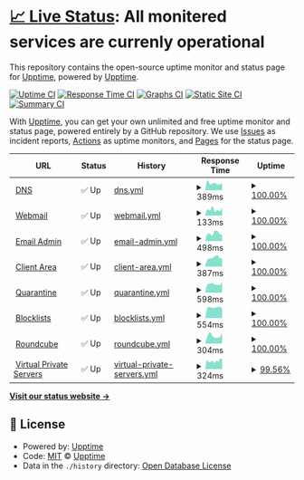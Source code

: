 # [📈 Live Status](https://status.thexyz.com): <!--live status--> **All monitered services are currenly operational**

This repository contains the open-source uptime monitor and status page for [Upptime](https://upptime.js.org), powered by [Upptime](https://github.com/upptime/upptime).

[![Uptime CI](https://github.com/ptoone/Thexyz-Network-Status/workflows/Uptime%20CI/badge.svg)](https://github.com/ptoone/Thexyz-Network-Status/actions?query=workflow%3A%22Uptime+CI%22)
[![Response Time CI](https://github.com/ptoone/Thexyz-Network-Status/workflows/Response%20Time%20CI/badge.svg)](https://github.com/ptoone/Thexyz-Network-Status/actions?query=workflow%3A%22Response+Time+CI%22)
[![Graphs CI](https://github.com/ptoone/Thexyz-Network-Status/workflows/Graphs%20CI/badge.svg)](https://github.com/ptoone/Thexyz-Network-Status/actions?query=workflow%3A%22Graphs+CI%22)
[![Static Site CI](https://github.com/ptoone/Thexyz-Network-Status/workflows/Static%20Site%20CI/badge.svg)](https://github.com/ptoone/Thexyz-Network-Status/actions?query=workflow%3A%22Static+Site+CI%22)
[![Summary CI](https://github.com/ptoone/Thexyz-Network-Status/workflows/Summary%20CI/badge.svg)](https://github.com/ptoone/Thexyz-Network-Status/actions?query=workflow%3A%22Summary+CI%22)

With [Upptime](https://upptime.js.org), you can get your own unlimited and free uptime monitor and status page, powered entirely by a GitHub repository. We use [Issues](https://github.com/upptime/upptime/issues) as incident reports, [Actions](https://github.com/ptoone/Thexyz-Network-Status/actions) as uptime monitors, and [Pages](https://status.thexyz.com) for the status page.

<!--start: status pages-->
<!-- This summary is generated by Upptime (https://github.com/upptime/upptime) -->
<!-- Do not edit this manually, your changes will be overwritten -->
<!-- prettier-ignore -->
| URL | Status | History | Response Time | Uptime |
| --- | ------ | ------- | ------------- | ------ |
| <img alt="" src="https://www.thexyz.com/favicon.ico" height="13"> [DNS](https://dns.thexyz.com) | ✅ Up | [dns.yml](https://github.com/ptoone/Thexyz-Network-Status/commits/HEAD/history/dns.yml) | <details><summary><img alt="Response time graph" src="./graphs/dns/response-time-week.png" height="20"> 389ms</summary><br><a href="https://status.thexyz.com/history/dns"><img alt="Response time 551" src="https://img.shields.io/endpoint?url=https%3A%2F%2Fraw.githubusercontent.com%2Fptoone%2FThexyz-Network-Status%2FHEAD%2Fapi%2Fdns%2Fresponse-time.json"></a><br><a href="https://status.thexyz.com/history/dns"><img alt="24-hour response time 404" src="https://img.shields.io/endpoint?url=https%3A%2F%2Fraw.githubusercontent.com%2Fptoone%2FThexyz-Network-Status%2FHEAD%2Fapi%2Fdns%2Fresponse-time-day.json"></a><br><a href="https://status.thexyz.com/history/dns"><img alt="7-day response time 389" src="https://img.shields.io/endpoint?url=https%3A%2F%2Fraw.githubusercontent.com%2Fptoone%2FThexyz-Network-Status%2FHEAD%2Fapi%2Fdns%2Fresponse-time-week.json"></a><br><a href="https://status.thexyz.com/history/dns"><img alt="30-day response time 522" src="https://img.shields.io/endpoint?url=https%3A%2F%2Fraw.githubusercontent.com%2Fptoone%2FThexyz-Network-Status%2FHEAD%2Fapi%2Fdns%2Fresponse-time-month.json"></a><br><a href="https://status.thexyz.com/history/dns"><img alt="1-year response time 508" src="https://img.shields.io/endpoint?url=https%3A%2F%2Fraw.githubusercontent.com%2Fptoone%2FThexyz-Network-Status%2FHEAD%2Fapi%2Fdns%2Fresponse-time-year.json"></a></details> | <details><summary><a href="https://status.thexyz.com/history/dns">100.00%</a></summary><a href="https://status.thexyz.com/history/dns"><img alt="All-time uptime 99.92%" src="https://img.shields.io/endpoint?url=https%3A%2F%2Fraw.githubusercontent.com%2Fptoone%2FThexyz-Network-Status%2FHEAD%2Fapi%2Fdns%2Fuptime.json"></a><br><a href="https://status.thexyz.com/history/dns"><img alt="24-hour uptime 100.00%" src="https://img.shields.io/endpoint?url=https%3A%2F%2Fraw.githubusercontent.com%2Fptoone%2FThexyz-Network-Status%2FHEAD%2Fapi%2Fdns%2Fuptime-day.json"></a><br><a href="https://status.thexyz.com/history/dns"><img alt="7-day uptime 100.00%" src="https://img.shields.io/endpoint?url=https%3A%2F%2Fraw.githubusercontent.com%2Fptoone%2FThexyz-Network-Status%2FHEAD%2Fapi%2Fdns%2Fuptime-week.json"></a><br><a href="https://status.thexyz.com/history/dns"><img alt="30-day uptime 99.92%" src="https://img.shields.io/endpoint?url=https%3A%2F%2Fraw.githubusercontent.com%2Fptoone%2FThexyz-Network-Status%2FHEAD%2Fapi%2Fdns%2Fuptime-month.json"></a><br><a href="https://status.thexyz.com/history/dns"><img alt="1-year uptime 99.90%" src="https://img.shields.io/endpoint?url=https%3A%2F%2Fraw.githubusercontent.com%2Fptoone%2FThexyz-Network-Status%2FHEAD%2Fapi%2Fdns%2Fuptime-year.json"></a></details>
| <img alt="" src="https://www.thexyz.com/favicon.ico" height="13"> [Webmail](https://webmail.thexyz.com) | ✅ Up | [webmail.yml](https://github.com/ptoone/Thexyz-Network-Status/commits/HEAD/history/webmail.yml) | <details><summary><img alt="Response time graph" src="./graphs/webmail/response-time-week.png" height="20"> 133ms</summary><br><a href="https://status.thexyz.com/history/webmail"><img alt="Response time 318" src="https://img.shields.io/endpoint?url=https%3A%2F%2Fraw.githubusercontent.com%2Fptoone%2FThexyz-Network-Status%2FHEAD%2Fapi%2Fwebmail%2Fresponse-time.json"></a><br><a href="https://status.thexyz.com/history/webmail"><img alt="24-hour response time 131" src="https://img.shields.io/endpoint?url=https%3A%2F%2Fraw.githubusercontent.com%2Fptoone%2FThexyz-Network-Status%2FHEAD%2Fapi%2Fwebmail%2Fresponse-time-day.json"></a><br><a href="https://status.thexyz.com/history/webmail"><img alt="7-day response time 133" src="https://img.shields.io/endpoint?url=https%3A%2F%2Fraw.githubusercontent.com%2Fptoone%2FThexyz-Network-Status%2FHEAD%2Fapi%2Fwebmail%2Fresponse-time-week.json"></a><br><a href="https://status.thexyz.com/history/webmail"><img alt="30-day response time 255" src="https://img.shields.io/endpoint?url=https%3A%2F%2Fraw.githubusercontent.com%2Fptoone%2FThexyz-Network-Status%2FHEAD%2Fapi%2Fwebmail%2Fresponse-time-month.json"></a><br><a href="https://status.thexyz.com/history/webmail"><img alt="1-year response time 279" src="https://img.shields.io/endpoint?url=https%3A%2F%2Fraw.githubusercontent.com%2Fptoone%2FThexyz-Network-Status%2FHEAD%2Fapi%2Fwebmail%2Fresponse-time-year.json"></a></details> | <details><summary><a href="https://status.thexyz.com/history/webmail">100.00%</a></summary><a href="https://status.thexyz.com/history/webmail"><img alt="All-time uptime 99.93%" src="https://img.shields.io/endpoint?url=https%3A%2F%2Fraw.githubusercontent.com%2Fptoone%2FThexyz-Network-Status%2FHEAD%2Fapi%2Fwebmail%2Fuptime.json"></a><br><a href="https://status.thexyz.com/history/webmail"><img alt="24-hour uptime 100.00%" src="https://img.shields.io/endpoint?url=https%3A%2F%2Fraw.githubusercontent.com%2Fptoone%2FThexyz-Network-Status%2FHEAD%2Fapi%2Fwebmail%2Fuptime-day.json"></a><br><a href="https://status.thexyz.com/history/webmail"><img alt="7-day uptime 100.00%" src="https://img.shields.io/endpoint?url=https%3A%2F%2Fraw.githubusercontent.com%2Fptoone%2FThexyz-Network-Status%2FHEAD%2Fapi%2Fwebmail%2Fuptime-week.json"></a><br><a href="https://status.thexyz.com/history/webmail"><img alt="30-day uptime 100.00%" src="https://img.shields.io/endpoint?url=https%3A%2F%2Fraw.githubusercontent.com%2Fptoone%2FThexyz-Network-Status%2FHEAD%2Fapi%2Fwebmail%2Fuptime-month.json"></a><br><a href="https://status.thexyz.com/history/webmail"><img alt="1-year uptime 99.88%" src="https://img.shields.io/endpoint?url=https%3A%2F%2Fraw.githubusercontent.com%2Fptoone%2FThexyz-Network-Status%2FHEAD%2Fapi%2Fwebmail%2Fuptime-year.json"></a></details>
| <img alt="" src="https://www.thexyz.com/favicon.ico" height="13"> [Email Admin](https://admin.thexyz.com) | ✅ Up | [email-admin.yml](https://github.com/ptoone/Thexyz-Network-Status/commits/HEAD/history/email-admin.yml) | <details><summary><img alt="Response time graph" src="./graphs/email-admin/response-time-week.png" height="20"> 498ms</summary><br><a href="https://status.thexyz.com/history/email-admin"><img alt="Response time 756" src="https://img.shields.io/endpoint?url=https%3A%2F%2Fraw.githubusercontent.com%2Fptoone%2FThexyz-Network-Status%2FHEAD%2Fapi%2Femail-admin%2Fresponse-time.json"></a><br><a href="https://status.thexyz.com/history/email-admin"><img alt="24-hour response time 1472" src="https://img.shields.io/endpoint?url=https%3A%2F%2Fraw.githubusercontent.com%2Fptoone%2FThexyz-Network-Status%2FHEAD%2Fapi%2Femail-admin%2Fresponse-time-day.json"></a><br><a href="https://status.thexyz.com/history/email-admin"><img alt="7-day response time 498" src="https://img.shields.io/endpoint?url=https%3A%2F%2Fraw.githubusercontent.com%2Fptoone%2FThexyz-Network-Status%2FHEAD%2Fapi%2Femail-admin%2Fresponse-time-week.json"></a><br><a href="https://status.thexyz.com/history/email-admin"><img alt="30-day response time 609" src="https://img.shields.io/endpoint?url=https%3A%2F%2Fraw.githubusercontent.com%2Fptoone%2FThexyz-Network-Status%2FHEAD%2Fapi%2Femail-admin%2Fresponse-time-month.json"></a><br><a href="https://status.thexyz.com/history/email-admin"><img alt="1-year response time 742" src="https://img.shields.io/endpoint?url=https%3A%2F%2Fraw.githubusercontent.com%2Fptoone%2FThexyz-Network-Status%2FHEAD%2Fapi%2Femail-admin%2Fresponse-time-year.json"></a></details> | <details><summary><a href="https://status.thexyz.com/history/email-admin">100.00%</a></summary><a href="https://status.thexyz.com/history/email-admin"><img alt="All-time uptime 99.84%" src="https://img.shields.io/endpoint?url=https%3A%2F%2Fraw.githubusercontent.com%2Fptoone%2FThexyz-Network-Status%2FHEAD%2Fapi%2Femail-admin%2Fuptime.json"></a><br><a href="https://status.thexyz.com/history/email-admin"><img alt="24-hour uptime 100.00%" src="https://img.shields.io/endpoint?url=https%3A%2F%2Fraw.githubusercontent.com%2Fptoone%2FThexyz-Network-Status%2FHEAD%2Fapi%2Femail-admin%2Fuptime-day.json"></a><br><a href="https://status.thexyz.com/history/email-admin"><img alt="7-day uptime 100.00%" src="https://img.shields.io/endpoint?url=https%3A%2F%2Fraw.githubusercontent.com%2Fptoone%2FThexyz-Network-Status%2FHEAD%2Fapi%2Femail-admin%2Fuptime-week.json"></a><br><a href="https://status.thexyz.com/history/email-admin"><img alt="30-day uptime 100.00%" src="https://img.shields.io/endpoint?url=https%3A%2F%2Fraw.githubusercontent.com%2Fptoone%2FThexyz-Network-Status%2FHEAD%2Fapi%2Femail-admin%2Fuptime-month.json"></a><br><a href="https://status.thexyz.com/history/email-admin"><img alt="1-year uptime 99.73%" src="https://img.shields.io/endpoint?url=https%3A%2F%2Fraw.githubusercontent.com%2Fptoone%2FThexyz-Network-Status%2FHEAD%2Fapi%2Femail-admin%2Fuptime-year.json"></a></details>
| <img alt="" src="https://www.thexyz.com/favicon.ico" height="13"> [Client Area](https://www.thexyz.com) | ✅ Up | [client-area.yml](https://github.com/ptoone/Thexyz-Network-Status/commits/HEAD/history/client-area.yml) | <details><summary><img alt="Response time graph" src="./graphs/client-area/response-time-week.png" height="20"> 387ms</summary><br><a href="https://status.thexyz.com/history/client-area"><img alt="Response time 508" src="https://img.shields.io/endpoint?url=https%3A%2F%2Fraw.githubusercontent.com%2Fptoone%2FThexyz-Network-Status%2FHEAD%2Fapi%2Fclient-area%2Fresponse-time.json"></a><br><a href="https://status.thexyz.com/history/client-area"><img alt="24-hour response time 300" src="https://img.shields.io/endpoint?url=https%3A%2F%2Fraw.githubusercontent.com%2Fptoone%2FThexyz-Network-Status%2FHEAD%2Fapi%2Fclient-area%2Fresponse-time-day.json"></a><br><a href="https://status.thexyz.com/history/client-area"><img alt="7-day response time 387" src="https://img.shields.io/endpoint?url=https%3A%2F%2Fraw.githubusercontent.com%2Fptoone%2FThexyz-Network-Status%2FHEAD%2Fapi%2Fclient-area%2Fresponse-time-week.json"></a><br><a href="https://status.thexyz.com/history/client-area"><img alt="30-day response time 494" src="https://img.shields.io/endpoint?url=https%3A%2F%2Fraw.githubusercontent.com%2Fptoone%2FThexyz-Network-Status%2FHEAD%2Fapi%2Fclient-area%2Fresponse-time-month.json"></a><br><a href="https://status.thexyz.com/history/client-area"><img alt="1-year response time 486" src="https://img.shields.io/endpoint?url=https%3A%2F%2Fraw.githubusercontent.com%2Fptoone%2FThexyz-Network-Status%2FHEAD%2Fapi%2Fclient-area%2Fresponse-time-year.json"></a></details> | <details><summary><a href="https://status.thexyz.com/history/client-area">100.00%</a></summary><a href="https://status.thexyz.com/history/client-area"><img alt="All-time uptime 99.92%" src="https://img.shields.io/endpoint?url=https%3A%2F%2Fraw.githubusercontent.com%2Fptoone%2FThexyz-Network-Status%2FHEAD%2Fapi%2Fclient-area%2Fuptime.json"></a><br><a href="https://status.thexyz.com/history/client-area"><img alt="24-hour uptime 100.00%" src="https://img.shields.io/endpoint?url=https%3A%2F%2Fraw.githubusercontent.com%2Fptoone%2FThexyz-Network-Status%2FHEAD%2Fapi%2Fclient-area%2Fuptime-day.json"></a><br><a href="https://status.thexyz.com/history/client-area"><img alt="7-day uptime 100.00%" src="https://img.shields.io/endpoint?url=https%3A%2F%2Fraw.githubusercontent.com%2Fptoone%2FThexyz-Network-Status%2FHEAD%2Fapi%2Fclient-area%2Fuptime-week.json"></a><br><a href="https://status.thexyz.com/history/client-area"><img alt="30-day uptime 100.00%" src="https://img.shields.io/endpoint?url=https%3A%2F%2Fraw.githubusercontent.com%2Fptoone%2FThexyz-Network-Status%2FHEAD%2Fapi%2Fclient-area%2Fuptime-month.json"></a><br><a href="https://status.thexyz.com/history/client-area"><img alt="1-year uptime 99.86%" src="https://img.shields.io/endpoint?url=https%3A%2F%2Fraw.githubusercontent.com%2Fptoone%2FThexyz-Network-Status%2FHEAD%2Fapi%2Fclient-area%2Fuptime-year.json"></a></details>
| <img alt="" src="https://www.thexyz.com/favicon.ico" height="13"> [Quarantine](https://quarantine.thexyz.com) | ✅ Up | [quarantine.yml](https://github.com/ptoone/Thexyz-Network-Status/commits/HEAD/history/quarantine.yml) | <details><summary><img alt="Response time graph" src="./graphs/quarantine/response-time-week.png" height="20"> 598ms</summary><br><a href="https://status.thexyz.com/history/quarantine"><img alt="Response time 797" src="https://img.shields.io/endpoint?url=https%3A%2F%2Fraw.githubusercontent.com%2Fptoone%2FThexyz-Network-Status%2FHEAD%2Fapi%2Fquarantine%2Fresponse-time.json"></a><br><a href="https://status.thexyz.com/history/quarantine"><img alt="24-hour response time 513" src="https://img.shields.io/endpoint?url=https%3A%2F%2Fraw.githubusercontent.com%2Fptoone%2FThexyz-Network-Status%2FHEAD%2Fapi%2Fquarantine%2Fresponse-time-day.json"></a><br><a href="https://status.thexyz.com/history/quarantine"><img alt="7-day response time 598" src="https://img.shields.io/endpoint?url=https%3A%2F%2Fraw.githubusercontent.com%2Fptoone%2FThexyz-Network-Status%2FHEAD%2Fapi%2Fquarantine%2Fresponse-time-week.json"></a><br><a href="https://status.thexyz.com/history/quarantine"><img alt="30-day response time 668" src="https://img.shields.io/endpoint?url=https%3A%2F%2Fraw.githubusercontent.com%2Fptoone%2FThexyz-Network-Status%2FHEAD%2Fapi%2Fquarantine%2Fresponse-time-month.json"></a><br><a href="https://status.thexyz.com/history/quarantine"><img alt="1-year response time 771" src="https://img.shields.io/endpoint?url=https%3A%2F%2Fraw.githubusercontent.com%2Fptoone%2FThexyz-Network-Status%2FHEAD%2Fapi%2Fquarantine%2Fresponse-time-year.json"></a></details> | <details><summary><a href="https://status.thexyz.com/history/quarantine">100.00%</a></summary><a href="https://status.thexyz.com/history/quarantine"><img alt="All-time uptime 99.85%" src="https://img.shields.io/endpoint?url=https%3A%2F%2Fraw.githubusercontent.com%2Fptoone%2FThexyz-Network-Status%2FHEAD%2Fapi%2Fquarantine%2Fuptime.json"></a><br><a href="https://status.thexyz.com/history/quarantine"><img alt="24-hour uptime 100.00%" src="https://img.shields.io/endpoint?url=https%3A%2F%2Fraw.githubusercontent.com%2Fptoone%2FThexyz-Network-Status%2FHEAD%2Fapi%2Fquarantine%2Fuptime-day.json"></a><br><a href="https://status.thexyz.com/history/quarantine"><img alt="7-day uptime 100.00%" src="https://img.shields.io/endpoint?url=https%3A%2F%2Fraw.githubusercontent.com%2Fptoone%2FThexyz-Network-Status%2FHEAD%2Fapi%2Fquarantine%2Fuptime-week.json"></a><br><a href="https://status.thexyz.com/history/quarantine"><img alt="30-day uptime 99.93%" src="https://img.shields.io/endpoint?url=https%3A%2F%2Fraw.githubusercontent.com%2Fptoone%2FThexyz-Network-Status%2FHEAD%2Fapi%2Fquarantine%2Fuptime-month.json"></a><br><a href="https://status.thexyz.com/history/quarantine"><img alt="1-year uptime 99.80%" src="https://img.shields.io/endpoint?url=https%3A%2F%2Fraw.githubusercontent.com%2Fptoone%2FThexyz-Network-Status%2FHEAD%2Fapi%2Fquarantine%2Fuptime-year.json"></a></details>
| <img alt="" src="https://www.thexyz.com/favicon.ico" height="13"> [Blocklists](https://bl.thexyz.com) | ✅ Up | [blocklists.yml](https://github.com/ptoone/Thexyz-Network-Status/commits/HEAD/history/blocklists.yml) | <details><summary><img alt="Response time graph" src="./graphs/blocklists/response-time-week.png" height="20"> 554ms</summary><br><a href="https://status.thexyz.com/history/blocklists"><img alt="Response time 638" src="https://img.shields.io/endpoint?url=https%3A%2F%2Fraw.githubusercontent.com%2Fptoone%2FThexyz-Network-Status%2FHEAD%2Fapi%2Fblocklists%2Fresponse-time.json"></a><br><a href="https://status.thexyz.com/history/blocklists"><img alt="24-hour response time 521" src="https://img.shields.io/endpoint?url=https%3A%2F%2Fraw.githubusercontent.com%2Fptoone%2FThexyz-Network-Status%2FHEAD%2Fapi%2Fblocklists%2Fresponse-time-day.json"></a><br><a href="https://status.thexyz.com/history/blocklists"><img alt="7-day response time 554" src="https://img.shields.io/endpoint?url=https%3A%2F%2Fraw.githubusercontent.com%2Fptoone%2FThexyz-Network-Status%2FHEAD%2Fapi%2Fblocklists%2Fresponse-time-week.json"></a><br><a href="https://status.thexyz.com/history/blocklists"><img alt="30-day response time 632" src="https://img.shields.io/endpoint?url=https%3A%2F%2Fraw.githubusercontent.com%2Fptoone%2FThexyz-Network-Status%2FHEAD%2Fapi%2Fblocklists%2Fresponse-time-month.json"></a><br><a href="https://status.thexyz.com/history/blocklists"><img alt="1-year response time 626" src="https://img.shields.io/endpoint?url=https%3A%2F%2Fraw.githubusercontent.com%2Fptoone%2FThexyz-Network-Status%2FHEAD%2Fapi%2Fblocklists%2Fresponse-time-year.json"></a></details> | <details><summary><a href="https://status.thexyz.com/history/blocklists">100.00%</a></summary><a href="https://status.thexyz.com/history/blocklists"><img alt="All-time uptime 99.88%" src="https://img.shields.io/endpoint?url=https%3A%2F%2Fraw.githubusercontent.com%2Fptoone%2FThexyz-Network-Status%2FHEAD%2Fapi%2Fblocklists%2Fuptime.json"></a><br><a href="https://status.thexyz.com/history/blocklists"><img alt="24-hour uptime 100.00%" src="https://img.shields.io/endpoint?url=https%3A%2F%2Fraw.githubusercontent.com%2Fptoone%2FThexyz-Network-Status%2FHEAD%2Fapi%2Fblocklists%2Fuptime-day.json"></a><br><a href="https://status.thexyz.com/history/blocklists"><img alt="7-day uptime 100.00%" src="https://img.shields.io/endpoint?url=https%3A%2F%2Fraw.githubusercontent.com%2Fptoone%2FThexyz-Network-Status%2FHEAD%2Fapi%2Fblocklists%2Fuptime-week.json"></a><br><a href="https://status.thexyz.com/history/blocklists"><img alt="30-day uptime 100.00%" src="https://img.shields.io/endpoint?url=https%3A%2F%2Fraw.githubusercontent.com%2Fptoone%2FThexyz-Network-Status%2FHEAD%2Fapi%2Fblocklists%2Fuptime-month.json"></a><br><a href="https://status.thexyz.com/history/blocklists"><img alt="1-year uptime 99.83%" src="https://img.shields.io/endpoint?url=https%3A%2F%2Fraw.githubusercontent.com%2Fptoone%2FThexyz-Network-Status%2FHEAD%2Fapi%2Fblocklists%2Fuptime-year.json"></a></details>
| <img alt="" src="https://www.thexyz.com/favicon.ico" height="13"> [Roundcube](https://webmail.thexyzserver.com) | ✅ Up | [roundcube.yml](https://github.com/ptoone/Thexyz-Network-Status/commits/HEAD/history/roundcube.yml) | <details><summary><img alt="Response time graph" src="./graphs/roundcube/response-time-week.png" height="20"> 304ms</summary><br><a href="https://status.thexyz.com/history/roundcube"><img alt="Response time 869" src="https://img.shields.io/endpoint?url=https%3A%2F%2Fraw.githubusercontent.com%2Fptoone%2FThexyz-Network-Status%2FHEAD%2Fapi%2Froundcube%2Fresponse-time.json"></a><br><a href="https://status.thexyz.com/history/roundcube"><img alt="24-hour response time 273" src="https://img.shields.io/endpoint?url=https%3A%2F%2Fraw.githubusercontent.com%2Fptoone%2FThexyz-Network-Status%2FHEAD%2Fapi%2Froundcube%2Fresponse-time-day.json"></a><br><a href="https://status.thexyz.com/history/roundcube"><img alt="7-day response time 304" src="https://img.shields.io/endpoint?url=https%3A%2F%2Fraw.githubusercontent.com%2Fptoone%2FThexyz-Network-Status%2FHEAD%2Fapi%2Froundcube%2Fresponse-time-week.json"></a><br><a href="https://status.thexyz.com/history/roundcube"><img alt="30-day response time 337" src="https://img.shields.io/endpoint?url=https%3A%2F%2Fraw.githubusercontent.com%2Fptoone%2FThexyz-Network-Status%2FHEAD%2Fapi%2Froundcube%2Fresponse-time-month.json"></a><br><a href="https://status.thexyz.com/history/roundcube"><img alt="1-year response time 881" src="https://img.shields.io/endpoint?url=https%3A%2F%2Fraw.githubusercontent.com%2Fptoone%2FThexyz-Network-Status%2FHEAD%2Fapi%2Froundcube%2Fresponse-time-year.json"></a></details> | <details><summary><a href="https://status.thexyz.com/history/roundcube">100.00%</a></summary><a href="https://status.thexyz.com/history/roundcube"><img alt="All-time uptime 99.62%" src="https://img.shields.io/endpoint?url=https%3A%2F%2Fraw.githubusercontent.com%2Fptoone%2FThexyz-Network-Status%2FHEAD%2Fapi%2Froundcube%2Fuptime.json"></a><br><a href="https://status.thexyz.com/history/roundcube"><img alt="24-hour uptime 100.00%" src="https://img.shields.io/endpoint?url=https%3A%2F%2Fraw.githubusercontent.com%2Fptoone%2FThexyz-Network-Status%2FHEAD%2Fapi%2Froundcube%2Fuptime-day.json"></a><br><a href="https://status.thexyz.com/history/roundcube"><img alt="7-day uptime 100.00%" src="https://img.shields.io/endpoint?url=https%3A%2F%2Fraw.githubusercontent.com%2Fptoone%2FThexyz-Network-Status%2FHEAD%2Fapi%2Froundcube%2Fuptime-week.json"></a><br><a href="https://status.thexyz.com/history/roundcube"><img alt="30-day uptime 100.00%" src="https://img.shields.io/endpoint?url=https%3A%2F%2Fraw.githubusercontent.com%2Fptoone%2FThexyz-Network-Status%2FHEAD%2Fapi%2Froundcube%2Fuptime-month.json"></a><br><a href="https://status.thexyz.com/history/roundcube"><img alt="1-year uptime 99.36%" src="https://img.shields.io/endpoint?url=https%3A%2F%2Fraw.githubusercontent.com%2Fptoone%2FThexyz-Network-Status%2FHEAD%2Fapi%2Froundcube%2Fuptime-year.json"></a></details>
| <img alt="" src="https://www.thexyz.com/favicon.ico" height="13"> [Virtual Private Servers](https://login.thexyzserver.com) | ✅ Up | [virtual-private-servers.yml](https://github.com/ptoone/Thexyz-Network-Status/commits/HEAD/history/virtual-private-servers.yml) | <details><summary><img alt="Response time graph" src="./graphs/virtual-private-servers/response-time-week.png" height="20"> 324ms</summary><br><a href="https://status.thexyz.com/history/virtual-private-servers"><img alt="Response time 592" src="https://img.shields.io/endpoint?url=https%3A%2F%2Fraw.githubusercontent.com%2Fptoone%2FThexyz-Network-Status%2FHEAD%2Fapi%2Fvirtual-private-servers%2Fresponse-time.json"></a><br><a href="https://status.thexyz.com/history/virtual-private-servers"><img alt="24-hour response time 215" src="https://img.shields.io/endpoint?url=https%3A%2F%2Fraw.githubusercontent.com%2Fptoone%2FThexyz-Network-Status%2FHEAD%2Fapi%2Fvirtual-private-servers%2Fresponse-time-day.json"></a><br><a href="https://status.thexyz.com/history/virtual-private-servers"><img alt="7-day response time 324" src="https://img.shields.io/endpoint?url=https%3A%2F%2Fraw.githubusercontent.com%2Fptoone%2FThexyz-Network-Status%2FHEAD%2Fapi%2Fvirtual-private-servers%2Fresponse-time-week.json"></a><br><a href="https://status.thexyz.com/history/virtual-private-servers"><img alt="30-day response time 297" src="https://img.shields.io/endpoint?url=https%3A%2F%2Fraw.githubusercontent.com%2Fptoone%2FThexyz-Network-Status%2FHEAD%2Fapi%2Fvirtual-private-servers%2Fresponse-time-month.json"></a><br><a href="https://status.thexyz.com/history/virtual-private-servers"><img alt="1-year response time 578" src="https://img.shields.io/endpoint?url=https%3A%2F%2Fraw.githubusercontent.com%2Fptoone%2FThexyz-Network-Status%2FHEAD%2Fapi%2Fvirtual-private-servers%2Fresponse-time-year.json"></a></details> | <details><summary><a href="https://status.thexyz.com/history/virtual-private-servers">99.56%</a></summary><a href="https://status.thexyz.com/history/virtual-private-servers"><img alt="All-time uptime 99.41%" src="https://img.shields.io/endpoint?url=https%3A%2F%2Fraw.githubusercontent.com%2Fptoone%2FThexyz-Network-Status%2FHEAD%2Fapi%2Fvirtual-private-servers%2Fuptime.json"></a><br><a href="https://status.thexyz.com/history/virtual-private-servers"><img alt="24-hour uptime 96.90%" src="https://img.shields.io/endpoint?url=https%3A%2F%2Fraw.githubusercontent.com%2Fptoone%2FThexyz-Network-Status%2FHEAD%2Fapi%2Fvirtual-private-servers%2Fuptime-day.json"></a><br><a href="https://status.thexyz.com/history/virtual-private-servers"><img alt="7-day uptime 99.56%" src="https://img.shields.io/endpoint?url=https%3A%2F%2Fraw.githubusercontent.com%2Fptoone%2FThexyz-Network-Status%2FHEAD%2Fapi%2Fvirtual-private-servers%2Fuptime-week.json"></a><br><a href="https://status.thexyz.com/history/virtual-private-servers"><img alt="30-day uptime 99.50%" src="https://img.shields.io/endpoint?url=https%3A%2F%2Fraw.githubusercontent.com%2Fptoone%2FThexyz-Network-Status%2FHEAD%2Fapi%2Fvirtual-private-servers%2Fuptime-month.json"></a><br><a href="https://status.thexyz.com/history/virtual-private-servers"><img alt="1-year uptime 98.98%" src="https://img.shields.io/endpoint?url=https%3A%2F%2Fraw.githubusercontent.com%2Fptoone%2FThexyz-Network-Status%2FHEAD%2Fapi%2Fvirtual-private-servers%2Fuptime-year.json"></a></details>

<!--end: status pages-->

[**Visit our status website →**](https://status.thexyz.com)

## 📄 License

- Powered by: [Upptime](https://github.com/upptime/upptime)
- Code: [MIT](./LICENSE) © [Upptime](https://upptime.js.org)
- Data in the `./history` directory: [Open Database License](https://opendatacommons.org/licenses/odbl/1-0/)
